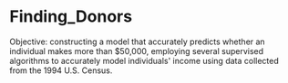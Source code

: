 # Finding_Donors
Objective: constructing a model that accurately predicts whether an individual makes more than $50,000, employing several supervised algorithms to accurately model individuals' income using data collected from the 1994 U.S. Census.
